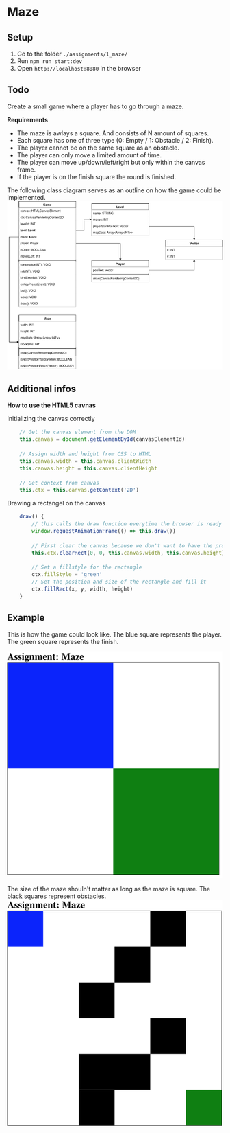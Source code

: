 # Maze

## Setup
1. Go to the folder `./assignments/1_maze/`
2. Run `npm run start:dev`
3. Open `http://localhost:8080` in the browser

## Todo
Create a small game where a player has to go through a maze.

**Requirements**
- The maze is awlays a square. And consists of N amount of squares.
- Each square has one of three type (0: Empty / 1: Obstacle / 2: Finish).
- The player cannot be on the same square as an obstacle.
- The player can only move a limited amount of time. 
- The player can move up/down/left/right but only within the canvas frame.
- If the player is on the finish square the round is finished.

The following class diagram serves as an outline on how the game could be implemented. 
![maze class diagram](../assets/maze_classes.png?raw=true)


## Additional infos

**How to use the HTML5 cavnas**

Initializing the canvas correctly
```JavaScript
    // Get the canvas element from the DOM
    this.canvas = document.getElementById(canvasElementId)

    // Assign width and height from CSS to HTML
    this.canvas.width = this.canvas.clientWidth
    this.canvas.height = this.canvas.clientHeight

    // Get context from canvas
    this.ctx = this.canvas.getContext('2D')
```

Drawing a rectangel on the canvas
```JavaScript
    draw() {
        // this calls the draw function everytime the browser is ready to draw a new frame
        window.requestAnimationFrame(() => this.draw())

        // First clear the canvas because we don't want to have the previous frame on there aswell
        this.ctx.clearRect(0, 0, this.canvas.width, this.canvas.height)

        // Set a fillstyle for the rectangle
        ctx.fillStyle = 'green'
        // Set the position and size of the rectangle and fill it
        ctx.fillRect(x, y, width, height)
    }
```

## Example

This is how the game could look like. 
The blue square represents the player.
The green square represents the finish.

![Example 1](../assets/maze_example_1.png?raw=true)

The size of the maze shouln't matter as long as the maze is square.
The black squares represent obstacles.
![Example 2](../assets/maze_example_2.png?raw=true)